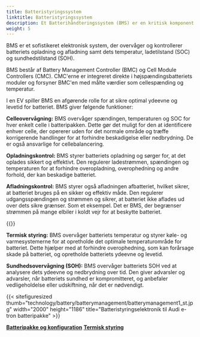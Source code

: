 ```yaml
---
title: Batteristyringssystem
linktitle: Batteristyringssystem
description: Et Batterihåndteringssystem (BMS) er en kritisk komponent i et elektrisk kjøretøy (EV) som er ansvarlig for å administrere ytelsen, helsen og sikkerheten til batteriet.
weight: 5
---
```

<!-- markdownlint-disable MD033 -->
BMS er et sofistikeret elektronisk system, der overvåger og kontrollerer batteriets opladning og afladning samt dets temperatur, ladetilstand (SOC) og sundhedstilstand (SOH).

BMS består af Battery Management Controller (BMC) og Cell Module Controllers (CMC).
CMC'erne er integreret direkte i højspændingsbatteriets moduler og forsyner BMC'en med målte værdier som cellespænding og temperatur.

I en EV spiller BMS en afgørende rolle for at sikre optimal ydeevne og levetid for batteriet. BMS giver følgende funktioner:

**Celleovervågning:** BMS overvåger spændingen, temperaturen og SOC for hver enkelt celle i batteripakken. Dette gør det muligt for den at identificere enhver celle, der opererer uden for det normale område og træffe korrigerende handlinger for at forhindre beskadigelse eller nedbrydning. De er også ansvarlige for cellebalancering.

**Opladningskontrol:** BMS styrer batteriets opladning og sørger for, at det oplades sikkert og effektivt. Den regulerer ladestrømmen, spændingen og temperaturen for at forhindre overopladning, overophedning og andre forhold, der kan beskadige batteriet.

**Afladningskontrol:** BMS styrer også afladningen af ​​batteriet, hvilket sikrer, at batteriet bruges på en sikker og effektiv måde. Den regulerer udgangsspændingen og strømmen og sikrer, at batteriet ikke aflades ud over dets sikre grænser. Som et eksempel. Det er BMS, der begrænser strømmen på mange elbiler i koldt vejr for at beskytte batteriet.

{{<evkxdisplayaddarticle />}}

**Termisk styring:** BMS overvåger batteriets temperatur og styrer køle- og varmesystemerne for at opretholde det optimale temperaturområde for batteriet. Dette hjælper med at forhindre overophedning, som kan forårsage skade på batteriet, og opretholde batteriets ydeevne og levetid.

**Sundhedsovervågning (SOH):** BMS overvåger batteriets SOH ved at analysere dets ydeevne og nedbrydning over tid. Den giver advarsler og advarsler, når batteriets sundhed er kompromitteret, og anbefaler vedligeholdelse eller udskiftning, når det er nødvendigt.

{{< sitefiguresized thumb="technology/battery/batterymanagement/batterymanagement1_st.jpg" width="2000" height="1186" title="Batteristyringselektronik til Audi e-tron batteripakke" >}}

<div class="mt-3 mb-3">
     <a href="../batterypack/" class="text-decoration-none text-black"><strong><i class="bi-arrow-left"></i> Batteripakke og konfiguration</strong></a>
     <a href="../thermalmanagement/" class="text-decoration-none text-black float-end"><strong>Termisk styring <i class="bi-arrow-right"></i></strong></a>
</div>
